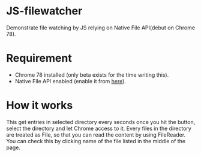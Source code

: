 # JS-filewatcher

Demonstrate file watching by JS relying on Native File API(debut on Chrome 78).

# Requirement

- Chrome 78 installed (only beta exists for the time writing this).
- Native File API enabled (enable it from [here](chrome://flags)).

# How it works

This get entries in selected directory every seconds once you hit the button, select the directory and let Chrome access to it.   Every files in the directory are treated as File, so that you can read the content by using FileReader. You can check this by clicking name of the file listed in the middle of the page.